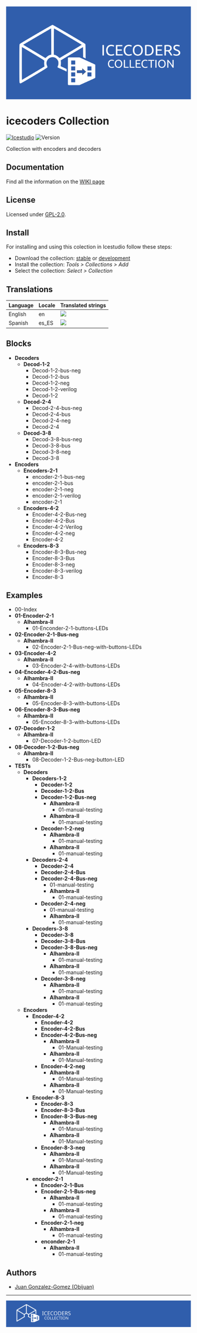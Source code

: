 [![](https://github.com/FPGAwars/iceCoders/raw/main/wiki/Logo/iceCoders-collection-github.png)](https://github.com/FPGAwars/iceCoders/wiki)


# icecoders Collection

[![Icestudio][icestudio-image]][icestudio-url]
![Version][version-image]


Collection with encoders and decoders
## Documentation
Find all the information on the [WIKI page](https://github.com/FPGAwars/iceCoders/wiki)  


## License

Licensed under [GPL-2.0](https://opensource.org/licenses/GPL-2.0).

## Install

For installing and using this colection in Icestudio follow these steps:

* Download the collection: [stable](https://github.com/FPGAwars/iceCoders/archive/refs/tags/v0.1.0.zip) or [development](https://github.com/FPGAwars/iceCoders/archive/refs/heads/master.zip)
* Install the collection: *Tools > Collections > Add*
* Select the collection: *Select > Collection*

## Translations
| Language | Locale | Translated strings |
|----------|--------|--------------------|
| English  |  en    | ![](https://progress-bar.dev/100) |
| Spanish |  es_ES | ![](https://progress-bar.dev/0) |

## Blocks
* **Decoders**
  * **Decod-1-2**
    * Decod-1-2-bus-neg
    * Decod-1-2-bus
    * Decod-1-2-neg
    * Decod-1-2-verilog
    * Decod-1-2
  * **Decod-2-4**
    * Decod-2-4-bus-neg
    * Decod-2-4-bus
    * Decod-2-4-neg
    * Decod-2-4
  * **Decod-3-8**
    * Decod-3-8-bus-neg
    * Decod-3-8-bus
    * Decod-3-8-neg
    * Decod-3-8
* **Encoders**
  * **Encoders-2-1**
    * encoder-2-1-bus-neg
    * encoder-2-1-bus
    * encoder-2-1-neg
    * encoder-2-1-verilog
    * encoder-2-1
  * **Encoders-4-2**
    * Encoder-4-2-Bus-neg
    * Encoder-4-2-Bus
    * Encoder-4-2-Verilog
    * Encoder-4-2-neg
    * Encoder-4-2
  * **Encoders-8-3**
    * Encoder-8-3-Bus-neg
    * Encoder-8-3-Bus
    * Encoder-8-3-neg
    * Encoder-8-3-verilog
    * Encoder-8-3

## Examples
* 00-Index
* **01-Encoder-2-1**
  * **Alhambra-II**
    * 01-Enconder-2-1-buttons-LEDs
* **02-Encoder-2-1-Bus-neg**
  * **Alhambra-II**
    * 02-Encoder-2-1-Bus-neg-with-buttons-LEDs
* **03-Encoder-4-2**
  * **Alhambra-II**
    * 03-Encoder-2-4-with-buttons-LEDs
* **04-Encoder-4-2-Bus-neg**
  * **Alhambra-II**
    * 04-Encoder-4-2-with-buttons-LEDs
* **05-Encoder-8-3**
  * **Alhambra-II**
    * 05-Encoder-8-3-with-buttons-LEDs
* **06-Encoder-8-3-Bus-neg**
  * **Alhambra-II**
    * 05-Encoder-8-3-with-buttons-LEDs
* **07-Decoder-1-2**
  * **Alhambra-II**
    * 07-Decoder-1-2-button-LED
* **08-Decoder-1-2-Bus-neg**
  * **Alhambra-II**
    * 08-Decoder-1-2-Bus-neg-button-LED
* **TESTs**
  * **Decoders**
    * **Decoders-1-2**
      * **Decoder-1-2**
      * **Decoder-1-2-Bus**
      * **Decoder-1-2-Bus-neg**
        * **Alhambra-II**
          * 01-manual-testing
        * **Alhambra-II**
          * 01-manual-testing
      * **Decoder-1-2-neg**
        * **Alhambra-II**
          * 01-manual-testing
        * **Alhambra-II**
          * 01-manual-testing
    * **Decoders-2-4**
      * **Decoder-2-4**
      * **Decoder-2-4-Bus**
      * **Decoder-2-4-Bus-neg**
        * 01-manual-testing
        * **Alhambra-II**
          * 01-manual-testing
      * **Decoder-2-4-neg**
        * 01-manual-testing
        * **Alhambra-II**
          * 01-manual-testing
    * **Decoders-3-8**
      * **Decoder-3-8**
      * **Decoder-3-8-Bus**
      * **Decoder-3-8-Bus-neg**
        * **Alhambra-II**
          * 01-manual-testing
        * **Alhambra-II**
          * 01-manual-testing
      * **Decoder-3-8-neg**
        * **Alhambra-II**
          * 01-manual-testing
        * **Alhambra-II**
          * 01-manual-testing
  * **Encoders**
    * **Encoder-4-2**
      * **Encoder-4-2**
      * **Encoder-4-2-Bus**
      * **Encoder-4-2-Bus-neg**
        * **Alhambra-II**
          * 01-Manual-testing
        * **Alhambra-II**
          * 01-Manual-testing
      * **Encoder-4-2-neg**
        * **Alhambra-II**
          * 01-Manual-testing
        * **Alhambra-II**
          * 01-Manual-testing
    * **Encoder-8-3**
      * **Encoder-8-3**
      * **Encoder-8-3-Bus**
      * **Encoder-8-3-Bus-neg**
        * **Alhambra-II**
          * 01-Manual-testing
        * **Alhambra-II**
          * 01-Manual-testing
      * **Encoder-8-3-neg**
        * **Alhambra-II**
          * 01-Manual-testing
        * **Alhambra-II**
          * 01-Manual-testing
    * **encoder-2-1**
      * **Encoder-2-1-Bus**
      * **Encoder-2-1-Bus-neg**
        * **Alhambra-II**
          * 01-manual-testing
        * **Alhambra-II**
          * 01-manual-testing
      * **Encoder-2-1-neg**
        * **Alhambra-II**
          * 01-manual-testing
      * **enconder-2-1**
        * **Alhambra-II**
          * 01-manual-testing

## Authors
* [Juan Gonzalez-Gomez (Obijuan)](https://github.com/Obijuan)



-------
![](https://github.com/FPGAwars/iceCoders/raw/main/wiki/Logo/iceCoders-banner.svg)


<!-- Badges -->
[icestudio-image]: https://img.shields.io/badge/collection-icestudio-blue.svg
[icestudio-url]: https://github.com/FPGAwars/icestudio
[version-image]: https://img.shields.io/badge/version-v0.1.0-orange.svg

